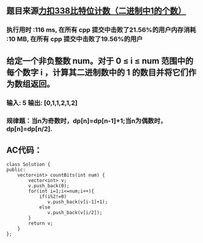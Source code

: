 ## 题目来源[力扣338比特位计数（二进制中1的个数）](https://leetcode-cn.com/problems/counting-bits/)

### 执行用时 :116 ms, 在所有 cpp 提交中击败了21.56%的用户内存消耗 :10 MB, 在所有 cpp 提交中击败了19.56%的用户

## 给定一个非负整数 num。对于 0 ≤ i ≤ num 范围中的每个数字 i ，计算其二进制数中的 1 的数目并将它们作为数组返回。

### 输入: 5  输出: [0,1,1,2,1,2]

### 规律题：当n为奇数时，dp[n]=dp[n-1]+1;当n为偶数时，dp[n]=dp[n/2].
## AC代码：
```
class Solution {
public:
    vector<int> countBits(int num) {
        vector<int> v;
        v.push_back(0);
        for(int i=1;i<=num;i++){
            if(i%2!=0)
               v.push_back(v[i-1]+1);
            else
               v.push_back(v[i/2]);
        }
        return v;
    }
};
```
